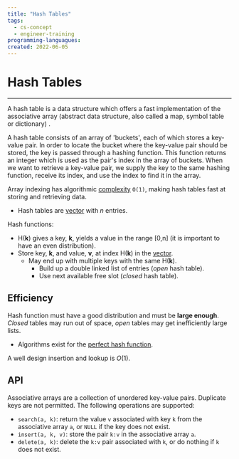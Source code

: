 ```yaml
---
title: "Hash Tables"
tags:
  - cs-concept
  - engineer-training
programming-languagues:
created: 2022-06-05
---
```

# Hash Tables
---
A hash table is a data structure which offers a fast implementation of the associative array (abstract data structure, also called a map, symbol table or dictionary) [](notes/hash-tables.md#API|API). 

A hash table consists of an array of 'buckets', each of which stores a key-value pair. In order to locate the bucket where the key-value pair should be stored, the key is passed through a hashing function. This function returns an integer which is used as the pair's index in the array of buckets. When we want to retrieve a key-value pair, we supply the key to the same hashing function, receive its index, and use the index to find it in the array.

Array indexing has algorithmic [complexity](notes/big-o-notation.md) `O(1)`, making hash tables fast at storing and retrieving data.

- Hash tables are [vector](notes/vectors-arrays.md) with *n* entries.

Hash functions:
- H(**k**) gives a key, **k**, yields a value in the range [0,n] (it is important to have an even distribution).
- Store key, **k**, and value, **v**, at index H(**k**) in the [vector](notes/vectors-arrays.md).
    - May end up with multiple keys with the same H(**k**).
        - Build up a double linked list of entries (_open_ hash table).
        - Use next available free slot (_closed_ hash table).

## Efficiency
Hash function must have a good distribution and must be **large enough**. _Closed_ tables may run out of space, _open_ tables may get inefficiently large lists.

- Algorithms exist for the [perfect hash function](https://en.wikipedia.org/wiki/Perfect_hash_function).

A well design insertion and lookup is $O(1)$.

## API
Associative arrays are a collection of unordered key-value pairs. Duplicate keys are not permitted. The following operations are supported:

- `search(a, k)`: return the value `v` associated with key `k` from the associative array `a`, or `NULL` if the key does not exist.
- `insert(a, k, v)`: store the pair `k:v` in the associative array `a`.
- `delete(a, k)`: delete the `k:v` pair associated with `k`, or do nothing if `k` does not exist.